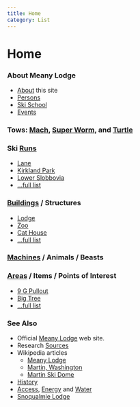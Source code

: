 ```yaml
---
title: Home
category: List
---
```

# Home
### About Meany Lodge

* [About](About) this site
* [Persons](Persons)
* [Ski School](Ski-School)
* [Events](Events)

### Tows: [Mach](Mach), [Super Worm](Super-Worm), and [Turtle](Turtle)

### Ski [Runs](Runs)

* [Lane](Lane)
* [Kirkland Park](Kirkland-Park)
* [Lower Slobbovia](Lower-Slobbovia)
* [...full list](Runs)

### [Buildings](Buildings) / Structures

* [Lodge](Lodge)
* [Zoo](Zoo)
* [Cat House](Cat-House)
* [...full list](Buildings)

### [Machines](Machines) / Animals / Beasts


### [Areas](Areas) / Items / Points of Interest

* [9 G Pullout](9-G-Pullout)
* [Big Tree](Big-Tree)
* [...full list](Areas)

### See Also

* Official [Meany Lodge](https://www.mountaineers.org/locations-lodges/meany-lodge/) web site.
* Research [Sources](Sources)
* Wikipedia articles
    - [Meany Lodge](https://en.wikipedia.org/wiki/Meany_Lodge)
    - [Martin, Washington](https://en.wikipedia.org/wiki/Martin,_Washington)
    - [Martin Ski Dome](https://en.wikipedia.org/wiki/Martin_Ski_Dome)
* [History](History)
* [Access](Access), [Energy](Energy) and [Water](Water)
* [Snoqualmie Lodge](Snoqualmie-Lodge)
